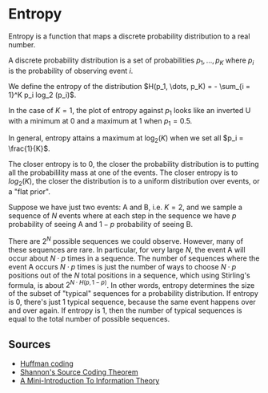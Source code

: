 # Entropy

Entropy is a function that maps a discrete probability distribution to a real number.

A discrete probability distribution is a set of probabilities $p_1, \dots, p_K$ where $p_i$ is the probability of observing event $i$.

We define the entropy of the distribution $H(p_1, \dots, p_K) = - \sum_{i = 1}^K p_i log_2 (p_i)$.

In the case of $K = 1$, the plot of entropy against $p_1$ looks like an inverted U with a minimum at 0 and a maximum at 1 when $p_1 = 0.5$.

In general, entropy attains a maximum at $\log_2(K)$ when we set all $p_i = \frac{1}{K}$.

The closer entropy is to 0, the closer the probability distribution is to putting all the probabilility mass at one of the events. The closer entropy is to $log_2(K)$, the closer the distribution is to a uniform distribution over events, or a "flat prior".

Suppose we have just two events: A and B, i.e. $K = 2$, and we sample a sequence of $N$ events where at each step in the sequence we have $p$ probability of seeing A and $1 - p$ probability of seeing B.

There are $2^N$ possible sequences we could observe. However, many of these sequences are rare. In particular, for very large $N$, the event A will occur about $N \cdot p$ times in a sequence. The number of sequences where the event A occurs $N \cdot p$ times is just the number of ways to choose $N \cdot p$ positions out of the $N$ total positions in a sequence, which using Stirling's formula, is about $2^{N \cdot H(p, 1 - p)}$. In other words, entropy determines the size of the subset of "typical" sequences for a probability distribution. If entropy is 0, there's just 1 typical sequence, because the same event happens over and over again. If entropy is 1, then the number of typical sequences is equal to the total number of possible sequences.

## Sources

* [Huffman coding](https://en.wikipedia.org/wiki/Huffman_coding)
* [Shannon's Source Coding Theorem](https://web.archive.org/web/20180825205721/http://mat.hjg.com.ar/tic/img/Shannon%20Source%20Coding%20Theorem.pdf)
* [A Mini-Introduction To Information Theory](https://arxiv.org/pdf/1805.11965.pdf)